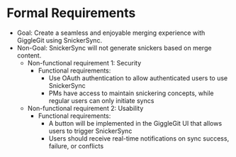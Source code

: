 # Formal Requirements

- Goal: Create a seamless and enjoyable merging experience with GiggleGit using SnickerSync.
- Non-Goal: SnickerSync will not generate snickers based on merge content.
    - Non-functional requirement 1: Security
        - Functional requirements:
            - Use OAuth authentication to allow authenticated users to use SnickerSync
            - PMs have access to maintain snickering concepts, while regular users can only initiate syncs
    - Non-functional requirement 2: Usability
        - Functional requirements:
            - A button will be implemented in the GiggleGit UI that allows users to trigger SnickerSync
            - Users should receive real-time notifications on sync success, failure, or conflicts